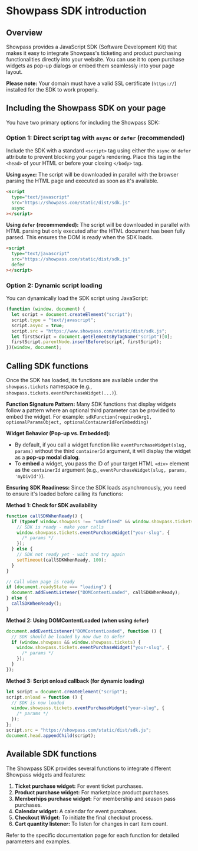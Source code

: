# Showpass SDK introduction

## Overview

Showpass provides a JavaScript SDK (Software Development Kit) that makes it easy to integrate Showpass's ticketing and product purchasing functionalities directly into your website. You can use it to open purchase widgets as pop-up dialogs or embed them seamlessly into your page layout.

**Please note:** Your domain must have a valid SSL certificate (`https://`) installed for the SDK to work properly.

## Including the Showpass SDK on your page

You have two primary options for including the Showpass SDK:

### Option 1: Direct script tag with `async` or `defer` (recommended)

Include the SDK with a standard `<script>` tag using either the `async` or `defer` attribute to prevent blocking your page's rendering. Place this tag in the `<head>` of your HTML or before your closing `</body>` tag.

**Using `async`:**
The script will be downloaded in parallel with the browser parsing the HTML page and executed as soon as it's available.

```html
<script
  type="text/javascript"
  src="https://showpass.com/static/dist/sdk.js"
  async
></script>
```

**Using `defer` (recommended):**
The script will be downloaded in parallel with HTML parsing but only executed after the HTML document has been fully parsed. This ensures the DOM is ready when the SDK loads.

```html
<script
  type="text/javascript"
  src="https://showpass.com/static/dist/sdk.js"
  defer
></script>
```

### Option 2: Dynamic script loading

You can dynamically load the SDK script using JavaScript:

```javascript
(function (window, document) {
  let script = document.createElement("script");
  script.type = "text/javascript";
  script.async = true;
  script.src = "https://www.showpass.com/static/dist/sdk.js";
  let firstScript = document.getElementsByTagName("script")[0];
  firstScript.parentNode.insertBefore(script, firstScript);
})(window, document);
```

## Calling SDK functions

Once the SDK has loaded, its functions are available under the `showpass.tickets` namespace (e.g., `showpass.tickets.eventPurchaseWidget(...)`).

**Function Signature Pattern:**
Many SDK functions that display widgets follow a pattern where an optional third parameter can be provided to embed the widget. For example:
`sdkFunction(requiredArg1, optionalParamsObject, optionalContainerIdForEmbedding)`

**Widget Behavior (Pop-up vs. Embedded):**

- By default, if you call a widget function like `eventPurchaseWidget(slug, params)` without the third `containerId` argument, it will display the widget as a **pop-up modal dialog**.
- To **embed** a widget, you pass the ID of your target HTML `<div>` element as the `containerId` argument (e.g., `eventPurchaseWidget(slug, params, 'myDivId')`).

**Ensuring SDK Readiness:**
Since the SDK loads asynchronously, you need to ensure it's loaded before calling its functions:

**Method 1: Check for SDK availability**

```javascript
function callSDKWhenReady() {
  if (typeof window.showpass !== "undefined" && window.showpass.tickets) {
    // SDK is ready - make your calls
    window.showpass.tickets.eventPurchaseWidget("your-slug", {
      /* params */
    });
  } else {
    // SDK not ready yet - wait and try again
    setTimeout(callSDKWhenReady, 100);
  }
}

// Call when page is ready
if (document.readyState === "loading") {
  document.addEventListener("DOMContentLoaded", callSDKWhenReady);
} else {
  callSDKWhenReady();
}
```

**Method 2: Using DOMContentLoaded (when using `defer`)**

```javascript
document.addEventListener("DOMContentLoaded", function () {
  // SDK should be loaded by now due to defer
  if (window.showpass && window.showpass.tickets) {
    window.showpass.tickets.eventPurchaseWidget("your-slug", {
      /* params */
    });
  }
});
```

**Method 3: Script onload callback (for dynamic loading)**

```javascript
let script = document.createElement("script");
script.onload = function () {
  // SDK is now loaded
  window.showpass.tickets.eventPurchaseWidget("your-slug", {
    /* params */
  });
};
script.src = "https://showpass.com/static/dist/sdk.js";
document.head.appendChild(script);
```

## Available SDK functions

The Showpass SDK provides several functions to integrate different Showpass widgets and features:

1.  **Ticket purchase widget:** For event ticket purchases.
2.  **Product purchase widget:** For marketplace product purchases.
3.  **Memberhips purchase widget:** For membership and season pass purchases.
4.  **Calendar widget:** A calendar for event purcahses.
5.  **Checkout Widget:** To initiate the final checkout process.
6.  **Cart quantity listener:** To listen for changes in cart item count.

Refer to the specific documentation page for each function for detailed parameters and examples.
